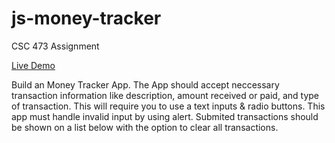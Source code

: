 # js-money-tracker
CSC 473 Assignment

[Live Demo](https://smfils1.github.io/js-money-tracker/)


Build an Money Tracker App. The App should accept neccessary transaction information like description, amount received or paid, and type of transaction.
This will require you to use a text inputs & radio buttons.
This app must handle invalid input by using alert. Submited transactions should be shown on a list below with the option to clear all transactions.
